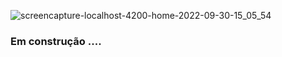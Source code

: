 ![screencapture-localhost-4200-home-2022-09-30-15_05_54](https://user-images.githubusercontent.com/84424883/193330532-14f059fa-672f-4b42-9d8e-d6321877b45b.png)


### Em construção ....
